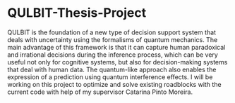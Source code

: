 # QULBIT-Thesis-Project

QULBIT is the foundation of a new type of decision support system that deals with uncertainty using the formalisms of quantum mechanics. The main advantage of this framework is that it can capture human paradoxical and irrational decisions during the inference process, which can be very useful not only for cognitive systems, but also for decision-making systems that deal with human data. The quantum-like approach also enables the expression of a prediction using quantum interference effects. I will be working on this project to optimize and solve existing roadblocks with the current code with help of my supervisor Catarina Pinto Moreira.
